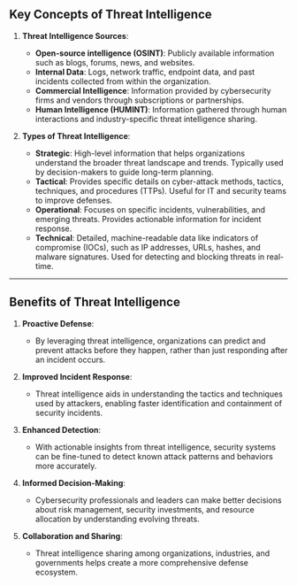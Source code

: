 ## Key Concepts of Threat Intelligence

1. **Threat Intelligence Sources**:
   - **Open-source intelligence (OSINT)**: Publicly available information such as blogs, forums, news, and websites.
   - **Internal Data**: Logs, network traffic, endpoint data, and past incidents collected from within the organization.
   - **Commercial Intelligence**: Information provided by cybersecurity firms and vendors through subscriptions or partnerships.
   - **Human Intelligence (HUMINT)**: Information gathered through human interactions and industry-specific threat intelligence sharing.

2. **Types of Threat Intelligence**:
   - **Strategic**: High-level information that helps organizations understand the broader threat landscape and trends. Typically used by decision-makers to guide long-term planning.
   - **Tactical**: Provides specific details on cyber-attack methods, tactics, techniques, and procedures (TTPs). Useful for IT and security teams to improve defenses.
   - **Operational**: Focuses on specific incidents, vulnerabilities, and emerging threats. Provides actionable information for incident response.
   - **Technical**: Detailed, machine-readable data like indicators of compromise (IOCs), such as IP addresses, URLs, hashes, and malware signatures. Used for detecting and blocking threats in real-time.

---

## Benefits of Threat Intelligence

1. **Proactive Defense**:
   - By leveraging threat intelligence, organizations can predict and prevent attacks before they happen, rather than just responding after an incident occurs.

2. **Improved Incident Response**:
   - Threat intelligence aids in understanding the tactics and techniques used by attackers, enabling faster identification and containment of security incidents.

3. **Enhanced Detection**:
   - With actionable insights from threat intelligence, security systems can be fine-tuned to detect known attack patterns and behaviors more accurately.

4. **Informed Decision-Making**:
   - Cybersecurity professionals and leaders can make better decisions about risk management, security investments, and resource allocation by understanding evolving threats.

5. **Collaboration and Sharing**:
   - Threat intelligence sharing among organizations, industries, and governments helps create a more comprehensive defense ecosystem.
